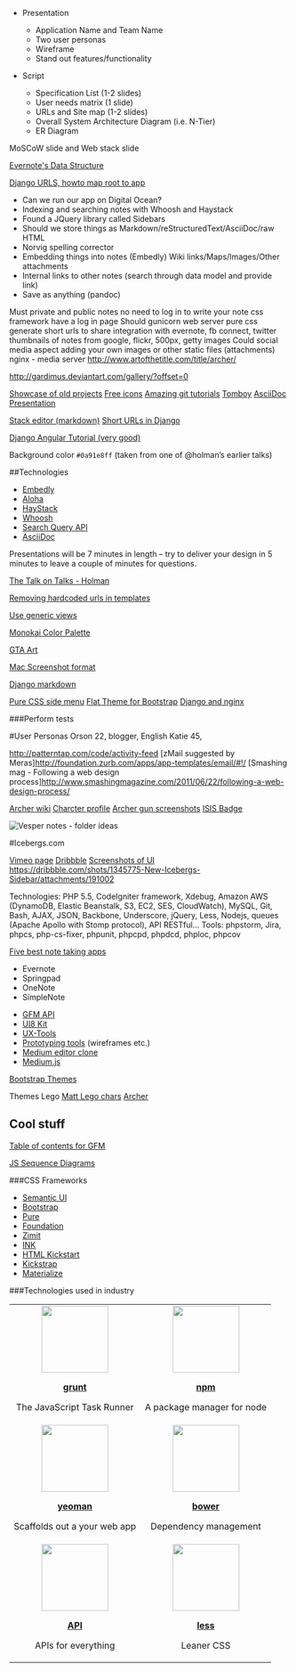+ Presentation
    + Application Name and Team Name
    + Two user personas
    + Wireframe
    + Stand out features/functionality

+ Script
    + Specification List (1-2 slides)
    + User needs matrix (1 slide)
    + URLs and Site map (1-2 slides)
    + Overall System Architecture Diagram (i.e. N-Tier)
    + ER Diagram

MoSCoW slide and Web stack slide

[Evernote's Data Structure](https://dev.evernote.com/doc/articles/data_structure.php)

[Django URLS, howto map root to app](http://stackoverflow.com/questions/7580220/django-urls-howto-map-root-to-app)

* Can we run our app on Digital Ocean?
* Indexing and searching notes with Whoosh and Haystack
* Found a JQuery library called Sidebars
* Should we store things as Markdown/reStructuredText/AsciiDoc/raw HTML
* Norvig spelling corrector
* Embedding things into notes (Embedly)
    Wiki links/Maps/Images/Other attachments
* Internal links to other notes (search through data model and provide link)
* Save as anything (pandoc)

Must
    private and public notes
    no need to log in to write your note
    css framework
    have a log in page
Should
    gunicorn web server
    pure css
    generate short urls to share
    integration with evernote, fb connect, twitter
    thumbnails of notes from google, flickr, 500px, getty images
Could
    social media aspect
    adding your own images or other static files (attachments)
    nginx - media server
http://www.artofthetitle.com/title/archer/

http://gardimus.deviantart.com/gallery/?offset=0

[Showcase of old projects](http://leif.pythonanywhere.com/)
[Free icons](http://thenounproject.com/)
[Amazing git tutorials](https://www.atlassian.com/git/tutorials/)
[Tomboy](https://wiki.gnome.org/Apps/Tomboy)
[AsciiDoc Presentation](https://mojavelinux.github.io/decks/asciidoc-with-pleasure/rwx2012/index.html#37.7)

[Stack editor (markdown)](https://stackedit.io/)
[Short URLs in Django](https://djangosnippets.org/snippets/1323/)

[Django Angular Tutorial (very good)](https://github.com/brwr/thinkster-django-angular-tutorial-draft-1)

Background color `#0a91e8ff` (taken from one of @holman’s earlier talks)

##Technologies
+ [Embedly](http://embed.ly/)
+ [Aloha](http://www.alohaeditor.org/api/)
+ [HayStack](http://haystacksearch.org/)
+ [Whoosh](https://bitbucket.org/mchaput/whoosh/wiki/Home)
+ [Search Query API](http://django-haystack.readthedocs.org/en/latest/searchqueryset_api.html)
+ [AsciiDoc](http://www.methods.co.nz/asciidoc/)

Presentations will be 7 minutes in length – try to deliver your design in 5
minutes to  leave a couple of minutes for questions.

[The Talk on Talks - Holman](http://zachholman.com/talk/the-talk-on-talks/)

[Removing hardcoded urls in templates](https://docs.djangoproject.com/en/1.7/intro/tutorial03/#removing-hardcoded-urls-in-templates)

[Use generic views](https://docs.djangoproject.com/en/1.7/intro/tutorial04/#use-generic-views-less-code-is-better)

[Monokai Color Palette](http://www.colourlovers.com/palette/1718713/Monokai)

[GTA Art](http://bit.ly/16bADC3)

[Mac Screenshot format](http://www.idownloadblog.com/2014/07/31/how-to-change-mac-screenshot-file-format/)

[Django markdown](https://pythonhosted.org/django-markdown/#)

[Pure CSS side menu](http://purecss.io/layouts/side-menu/#)
[Flat Theme for Bootstrap](http://designmodo.com/flat/)
[Django and nginx](http://michal.karzynski.pl/blog/2013/06/09/django-nginx-gunicorn-virtualenv-supervisor/)


###Perform tests

#User Personas
Orson
22, blogger, English 
Katie
45, 

http://patterntap.com/code/activity-feed
[zMail suggested by Meras]http://foundation.zurb.com/apps/app-templates/email/#!/
[Smashing mag - Following a web design process]http://www.smashingmagazine.com/2011/06/22/following-a-web-design-process/

[Archer wiki](http://archer.wikia.com/wiki/Archer_Wiki)
[Charcter profile](http://archer.wikia.com/wiki/Cyril_Figgis)
[Archer gun screenshots](http://www.imfdb.org/wiki/Archer_-_Season_2)
[ISIS Badge](http://bit.ly/1DpQ3Od)

![Vesper notes - folder ideas](http://a3.mzstatic.com/us/r30/Purple3/v4/a2/f2/2d/a2f22dbc-5b63-aa8f-ab0b-26b17e4b807f/screen568x568.jpeg)


#Icebergs.com

[Vimeo page](http://vimeo.com/user11157497)
[Dribbble](https://dribbble.com/AlbertPereta/tags/iceberg)
[Screenshots of UI](http://free.com.tw/icebergs/)
https://dribbble.com/shots/1345775-New-Icebergs-Sidebar/attachments/191002

Technologies: PHP 5.5, CodeIgniter framework, Xdebug, Amazon AWS (DynamoDB, Elastic Beanstalk, S3, EC2, SES, CloudWatch), MySQL, Git, Bash, AJAX, JSON, Backbone, Underscore, jQuery, Less, Nodejs, queues (Apache Apollo with Stomp protocol), API RESTful...
Tools: phpstorm, Jira, phpcs, php-cs-fixer, phpunit, phpcpd, phpdcd, phploc, phpcov

[Five best note taking apps](http://lifehacker.com/5837191/five-best-note-taking-applications)
+ Evernote
+ Springpad
+ OneNote
+ SimpleNote

* [GFM API](ttps://developer.github.com/v3/markdown/)
* [UI8 Kit](https://ui8.net/product/basiliq-wireframe-kit-free)
* [UX-Tools](http://uxdesign.cc/ux-tools/)
* [Prototyping tools](http://prototypingtools.co/)
(wireframes etc.)
* [Medium editor clone](https://github.com/daviferreira/medium-editor)
* [Medium.js](http://jakiestfu.github.io/Medium.js/docs/)

[Bootstrap Themes](http://bootswatch.com/)

Themes
Lego
[Matt Lego chars](http://store.spoke-art.com/collections/bad-dads-prints?page=3)
[Archer](http://archer.wikia.com/wiki/Pam_Poovey)
## Cool stuff

[Table of contents for GFM](http://doctoc.herokuapp.com/)

[JS Sequence Diagrams](http://bramp.github.io/js-sequence-diagrams/)

###CSS Frameworks
* [Semantic UI](http://semantic-ui.com/)
* [Bootstrap](http://getbootstrap.com/)
* [Pure](http://purecss.io/)
* [Foundation](http://foundation.zurb.com/)
* [Zimit](http://firezenk.github.io/zimit/)
* [INK](http://ink.sapo.pt/)
* [HTML Kickstart](http://www.99lime.com/elements/)
* [Kickstrap](http://getkickstart.com/)
* [Materialize](http://materializecss.com/mobile.html)

###Technologies used in industry

<table>
    <tr align="center">
        <td>
            <img src="https://i.cloudup.com/bDkmXyEmr5.png" height="120px" />
            <p><a href="http://gruntjs.com/"> <b>grunt</b> </a></p>
            <p>The JavaScript Task Runner</p>
        </td>
        <td>
            <img src="https://cldup.com/Rg6WLgqccB.svg" height="120px" />
            <p><a href="https://www.npmjs.com/"> <b>npm</b> </a></p>
            <p>A package manager for node</p>
        </td>
    </tr>
    <tr align="center">
        <td>
            <img src="https://cldup.com/P3MQgWdDyG.png" height="120px" />
            <p><a href="http://yeoman.io/"> <b>yeoman</b> </a></p>
            <p>Scaffolds out a your web app</p>
        </td>
        <td>
            <img src="https://i.cloudup.com/Ka0R3QvWRs.png" height="120px" />
            <p><a href="http://bower.io/"> <b>bower</b> </a></p>
            <p>Dependency management</p>
        </td>
    </tr>
    <tr align="center">
        <td>
            <img src="http://bit.ly/1uMGOso" height="120px" />
            <p><a href="http://www.apiforthat.com/"> <b>API</b> </a></p>
            <p>APIs for everything</p>
        </td>
        <td>
            <img src="https://i.cloudup.com/LYSQDzsBKK.png" height="120px" />
            <p><a href="http://lesscss.org/"> <b>less</b> </a></p>
            <p>Leaner CSS</p>
        </td>
    </tr>
</table>